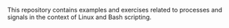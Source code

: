 This repository contains examples and exercises related to processes and signals in the context of Linux and Bash scripting.
